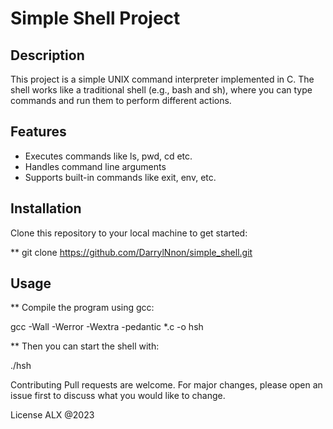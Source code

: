 # Simple Shell Project

## Description

This project is a simple UNIX command interpreter implemented in C. The shell works like a traditional shell (e.g., bash and sh), where you can type commands and run them to perform different actions.

## Features

- Executes commands like ls, pwd, cd etc.
- Handles command line arguments
- Supports built-in commands like exit, env, etc.

## Installation

Clone this repository to your local machine to get started:

** git clone https://github.com/DarrylNnon/simple_shell.git

## Usage

** Compile the program using gcc:

gcc -Wall -Werror -Wextra -pedantic *.c -o hsh

** Then you can start the shell with:

./hsh

Contributing
Pull requests are welcome. For major changes, please open an issue first to discuss what you would like to change.

License
ALX @2023
